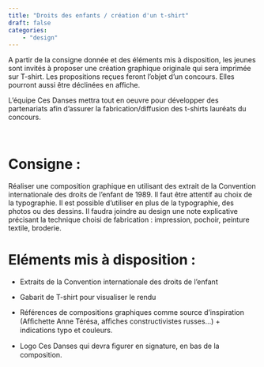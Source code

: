 ```yaml
---
title: "Droits des enfants / création d'un t-shirt"
draft: false
categories:
    - "design"
---
```


A partir de la consigne donnée et des éléments mis à disposition, les jeunes sont invités à proposer une création graphique originale qui sera imprimée sur T-shirt. Les propositions reçues feront l’objet d’un concours. Elles pourront aussi être déclinées en affiche.

L’équipe Ces Danses mettra tout en oeuvre pour développer des partenariats afin d’assurer la fabrication/diffusion des t-shirts lauréats du concours.

​

# Consigne :
Réaliser une composition graphique en utilisant des extrait de la Convention internationale des droits de l’enfant de 1989.
Il faut être attentif au choix de la typographie.
Il est possible d’utiliser en plus de la typographie, des photos ou des dessins.
Il faudra joindre au design une note explicative précisant la technique choisi de fabrication : impression,
pochoir, peinture textile, broderie.

# Eléments mis à disposition :

- Extraits de la Convention internationale des droits de l’enfant

- Gabarit de T-shirt pour visualiser le rendu

- Références de compositions graphiques comme source d’inspiration (Afﬁchette Anne Térésa, afﬁches constructivistes russes…) + indications typo et couleurs.

- Logo Ces Danses qui devra ﬁgurer en signature, en bas de la composition. 